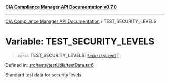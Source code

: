 [**CIA Compliance Manager API Documentation v0.7.0**](../README.md)

***

[CIA Compliance Manager API Documentation](../globals.md) / TEST\_SECURITY\_LEVELS

# Variable: TEST\_SECURITY\_LEVELS

> `const` **TEST\_SECURITY\_LEVELS**: [`SecurityLevel`](../type-aliases/SecurityLevel.md)[]

Defined in: [src/tests/testUtils/testData.ts:6](https://github.com/Hack23/cia-compliance-manager/blob/main/src/tests/testUtils/testData.ts#L6)

Standard test data for security levels
